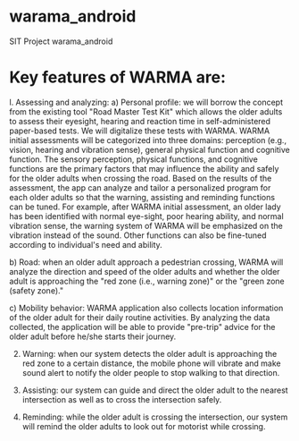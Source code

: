 
# warama_android
SIT Project warama_android

# Key features of WARMA are:
l.	Assessing and analyzing:
  a)	Personal profile: we will borrow the concept from the existing tool "Road Master Test Kit" which allows the older adults to 	assess their eyesight, hearing and reaction time in self-administered paper-based tests. We will digitalize these tests with
	WARMA. WARMA initial assessments will be categorized into three domains: perception (e.g., vision, hearing and vibration sense), 	 general physical function and cognitive function. The sensory perception, physical functions, and cognitive functions are the
	primary factors that may influence the ability and safely for the older adults when crossing the road. Based on the results of
	the assessment, the app can analyze and tailor a personalized program for each older adults so that the warning, assisting and
	reminding functions can be tuned. For example, after WARMA initial assessment, an older lady has been identified with normal
	eye-sight, poor hearing ability, and normal vibration sense, the warning system of WARMA will be emphasized on the vibration
	instead of the sound. Other functions can also be fine-tuned according to individual's need and ability.
  
  b)	Road: when an older adult approach a pedestrian crossing, WARMA will analyze the direction and speed of the older adults and whether the older adult is approaching the "red zone (i.e., warning zone)" or the "green zone (safety zone)."
  
  c)	Mobility behavior: WARMA application also collects location information of the older adult for their daily routine activities. By analyzing the data collected, the application will be able to provide "pre-trip" advice for the older adult before he/she starts their journey.
  
2.	Warning: when our system detects the older adult is approaching the red zone to a certain distance, the mobile phone will vibrate and make sound alert to notify the older people to stop walking to that direction.

3.	Assisting: our system can guide and direct the older adult to the nearest intersection as well as to cross the intersection safely.

4.	Reminding: while the older adult is crossing the intersection, our system will remind the older adults to look out for motorist while crossing.
